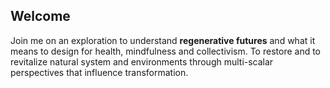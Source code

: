 ## Welcome

Join me on an exploration to understand **regenerative futures** and what it means to design for health, mindfulness and collectivism. To restore and to revitalize natural system and environments through multi-scalar perspectives that influence transformation.
